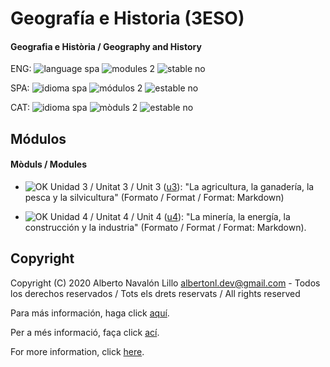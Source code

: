 # Geografía e Historia (3ESO)

#### Geografia e Història / Geography and History

ENG: ![language spa](https://img.shields.io/badge/language-spa-orange.svg) ![modules 2](https://img.shields.io/badge/modules-2-brightgreen.svg) ![stable no](https://img.shields.io/badge/stable-no-red.svg)

SPA: ![idioma spa](https://img.shields.io/badge/idioma-spa-orange.svg) ![módulos 2](https://img.shields.io/badge/m%C3%B3dulos-2-brightgreen.svg) ![estable no](https://img.shields.io/badge/estable-no-red.svg)

CAT: ![idioma spa](https://img.shields.io/badge/idioma-spa-orange.svg) ![mòduls 2](https://img.shields.io/badge/m%C3%B2duls-2-brightgreen.svg) ![estable no](https://img.shields.io/badge/estable-no-red.svg)

## Módulos

#### Mòduls / Modules

- ![OK](https://img.shields.io/badge/OK-brightgreen.svg) Unidad 3 / Unitat 3 / Unit 3 ([u3](https://github.com/albertonl/ies/blob/master/3ESO/GYH/u3/)): "La agricultura, la ganadería, la pesca y la silvicultura" (Formato / Format / Format: Markdown)

- ![OK](https://img.shields.io/badge/OK-brightgreen.svg) Unidad 4 / Unitat 4 / Unit 4 ([u4](https://github.com/albertonl/ies/blob/master/3ESO/GYH/u4/)): "La minería, la energía, la construcción y la industria" (Formato / Format / Format: Markdown).
## Copyright

Copyright (C) 2020 Alberto Navalón Lillo <albertonl.dev@gmail.com> - Todos los derechos reservados / Tots els drets reservats / All rights reserved

Para más información, haga click [aquí](https://github.com/albertonl/ies/blob/master/COPYRIGHT-spa).

Per a més informació, faça click [ací](https://github.com/albertonl/ies/blob/master/COPYRIGHT-cat).

For more information, click [here](https://github.com/albertonl/ies/blob/master/COPYRIGHT).
